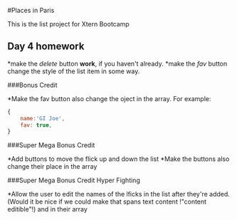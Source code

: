#Places in Paris

This is the list project for Xtern Bootcamp

## Day 4 homework

*make the _delete_ button **work**, if you haven't already.
*make the _fav_ button change the style of  the list item in some way.

###Bonus Credit

*Make the fav button also change the oject in the array. For example:

```js
{
    name:'GI Joe',
    fav: true,
}
```

###Super Mega Bonus Credit

*Add buttons to move the flick up and down the list
*Make the buttons also change their place in the array

###Super Mega Bonus Credit Hyper Fighting

*Allow the user to edit the names of the lficks in the list after they're added.
(Would it be nice if we could make that spans text content !"content editible"!)
and in their array